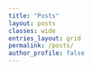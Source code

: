 ```yaml
---
title: "Posts"
layout: posts
classes: wide
entries_layout: grid
permalink: /posts/
author_profile: false
---
```


